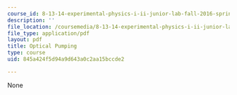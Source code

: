 ```yaml
---
course_id: 8-13-14-experimental-physics-i-ii-junior-lab-fall-2016-spring-2017
description: ''
file_location: /coursemedia/8-13-14-experimental-physics-i-ii-junior-lab-fall-2016-spring-2017/845a424f5d94a9d643a0c2aa15bccde2_MIT8_13-14F16-S17exp11.pdf
file_type: application/pdf
layout: pdf
title: Optical Pumping
type: course
uid: 845a424f5d94a9d643a0c2aa15bccde2

---
```

None